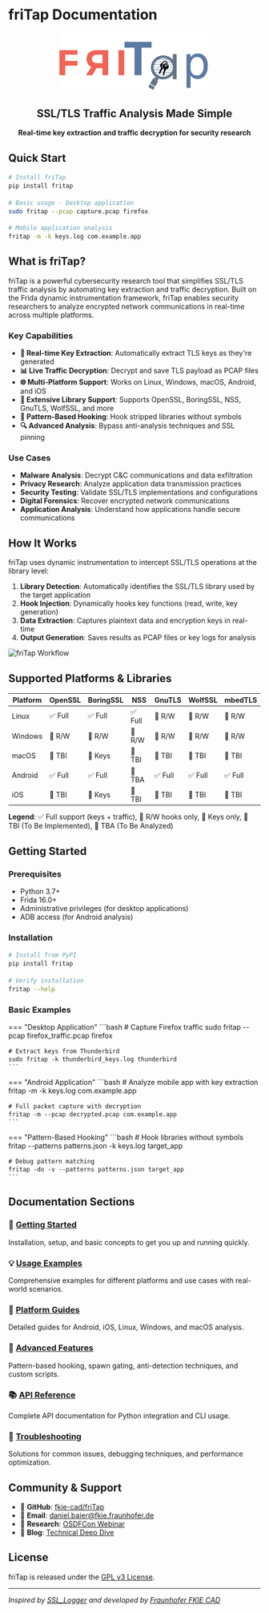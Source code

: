 # friTap Documentation

<div align="center">
    <img src="assets/logo.png" alt="friTap Logo" width="300"/>
    <h2>SSL/TLS Traffic Analysis Made Simple</h2>
    <p><strong>Real-time key extraction and traffic decryption for security research</strong></p>
</div>

## Quick Start

```bash
# Install friTap
pip install fritap

# Basic usage - Desktop application
sudo fritap --pcap capture.pcap firefox

# Mobile application analysis
fritap -m -k keys.log com.example.app
```

## What is friTap?

friTap is a powerful cybersecurity research tool that simplifies SSL/TLS traffic analysis by automating key extraction and traffic decryption. Built on the Frida dynamic instrumentation framework, friTap enables security researchers to analyze encrypted network communications in real-time across multiple platforms.

### Key Capabilities

- **🔑 Real-time Key Extraction**: Automatically extract TLS keys as they're generated
- **📊 Live Traffic Decryption**: Decrypt and save TLS payload as PCAP files
- **🌐 Multi-Platform Support**: Works on Linux, Windows, macOS, Android, and iOS
- **🔧 Extensive Library Support**: Supports OpenSSL, BoringSSL, NSS, GnuTLS, WolfSSL, and more
- **🚀 Pattern-Based Hooking**: Hook stripped libraries without symbols
- **🔍 Advanced Analysis**: Bypass anti-analysis techniques and SSL pinning

### Use Cases

- **Malware Analysis**: Decrypt C&C communications and data exfiltration
- **Privacy Research**: Analyze application data transmission practices
- **Security Testing**: Validate SSL/TLS implementations and configurations
- **Digital Forensics**: Recover encrypted network communications
- **Application Analysis**: Understand how applications handle secure communications

## How It Works

friTap uses dynamic instrumentation to intercept SSL/TLS operations at the library level:

1. **Library Detection**: Automatically identifies the SSL/TLS library used by the target application
2. **Hook Injection**: Dynamically hooks key functions (read, write, key generation)
3. **Data Extraction**: Captures plaintext data and encryption keys in real-time
4. **Output Generation**: Saves results as PCAP files or key logs for analysis

![friTap Workflow](https://raw.githubusercontent.com/fkie-cad/friTap/main/assets/fritap_workflow.png)

## Supported Platforms & Libraries

| Platform | OpenSSL | BoringSSL | NSS | GnuTLS | WolfSSL | mbedTLS |
|----------|---------|-----------|-----|--------|---------|----------|
| Linux    | ✅ Full | ✅ Full  | ✅ Full | 🔄 R/W | 🔄 R/W | 🔄 R/W |
| Windows  | 🔄 R/W  | 🔄 R/W   | 🔄 R/W | 🔄 R/W | 🔄 R/W | 🔄 R/W |
| macOS    | 🚧 TBI  | 🔑 Keys  | 🚧 TBI | 🚧 TBI | 🚧 TBI | 🚧 TBI |
| Android  | ✅ Full | ✅ Full  | 🚧 TBA | ✅ Full | ✅ Full | ✅ Full |
| iOS      | 🚧 TBI  | 🔑 Keys  | 🚧 TBI | 🚧 TBI | 🚧 TBI | 🚧 TBI |

**Legend**: ✅ Full support (keys + traffic), 🔄 R/W hooks only, 🔑 Keys only, 🚧 TBI (To Be Implemented), 🚧 TBA (To Be Analyzed)

## Getting Started

### Prerequisites

- Python 3.7+
- Frida 16.0+
- Administrative privileges (for desktop applications)
- ADB access (for Android analysis)

### Installation

```bash
# Install from PyPI
pip install fritap

# Verify installation
fritap --help
```

### Basic Examples

=== "Desktop Application"
    ```bash
    # Capture Firefox traffic
    sudo fritap --pcap firefox_traffic.pcap firefox
    
    # Extract keys from Thunderbird
    sudo fritap -k thunderbird_keys.log thunderbird
    ```

=== "Android Application"
    ```bash
    # Analyze mobile app with key extraction
    fritap -m -k keys.log com.example.app
    
    # Full packet capture with decryption
    fritap -m --pcap decrypted.pcap com.example.app
    ```

=== "Pattern-Based Hooking"
    ```bash
    # Hook libraries without symbols
    fritap --patterns patterns.json -k keys.log target_app
    
    # Debug pattern matching
    fritap -do -v --patterns patterns.json target_app
    ```

## Documentation Sections

### 📖 [Getting Started](getting-started/installation.md)
Installation, setup, and basic concepts to get you up and running quickly.

### 💡 [Usage Examples](examples/index.md)
Comprehensive examples for different platforms and use cases with real-world scenarios.

### 🔧 [Platform Guides](platforms/android.md)
Detailed guides for Android, iOS, Linux, Windows, and macOS analysis.

### 🚀 [Advanced Features](advanced/patterns.md)
Pattern-based hooking, spawn gating, anti-detection techniques, and custom scripts.

### 📚 [API Reference](api/python.md)
Complete API documentation for Python integration and CLI usage.

### 🐛 [Troubleshooting](troubleshooting/common-issues.md)
Solutions for common issues, debugging techniques, and performance optimization.

## Community & Support

- 🐙 **GitHub**: [fkie-cad/friTap](https://github.com/fkie-cad/friTap)
- 📧 **Email**: daniel.baier@fkie.fraunhofer.de
- 📄 **Research**: [OSDFCon Webinar](https://github.com/fkie-cad/friTap/blob/main/assets/friTapOSDFConwebinar.pdf)
- 📝 **Blog**: [Technical Deep Dive](https://lolcads.github.io/posts/2022/08/fritap/)

## License

friTap is released under the [GPL v3 License](https://github.com/fkie-cad/friTap/blob/main/LICENSE).

---

*Inspired by [SSL_Logger](https://github.com/google/ssl_logger) and developed by [Fraunhofer FKIE CAD](https://www.fkie.fraunhofer.de/en/departments/cad.html)*


